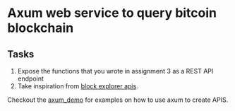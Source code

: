 # Axum web service to query bitcoin blockchain

## Tasks

1. Expose the functions that you wrote in assignment 3 as a REST API endpoint
1. Take inspiration from [block explorer apis](https://github.com/Blockstream/esplora/blob/master/API.md).

Checkout the [axum_demo](https://github.com/delcin-raj/rust_realm/tree/main/curriculum/module_5/axum_demo) for examples on how to use axum to create APIS.
